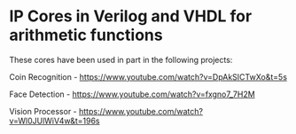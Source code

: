 # IP Cores in Verilog and VHDL for arithmetic functions

These cores have been used in part in the following projects:

Coin Recognition - https://www.youtube.com/watch?v=DpAkSICTwXo&t=5s

Face Detection - https://www.youtube.com/watch?v=fxgno7_7H2M

Vision Processor - https://www.youtube.com/watch?v=Wl0JUlWiV4w&t=196s

